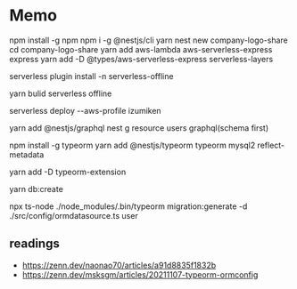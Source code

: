 # Memo

npm install -g npm
npm i -g @nestjs/cli
 yarn
nest new company-logo-share
cd company-logo-share
yarn add aws-lambda aws-serverless-express express
yarn add -D @types/aws-serverless-express serverless-layers

serverless plugin install -n serverless-offline

yarn bulid
serverless offline

serverless deploy --aws-profile izumiken

yarn add @nestjs/graphql
nest g resource users
  graphql(schema first)

npm install -g typeorm
yarn add @nestjs/typeorm typeorm mysql2 reflect-metadata

yarn add -D typeorm-extension

yarn db:create

npx ts-node ./node_modules/.bin/typeorm migration:generate -d ./src/config/ormdatasource.ts user

## readings
- https://zenn.dev/naonao70/articles/a91d8835f1832b
- https://zenn.dev/msksgm/articles/20211107-typeorm-ormconfig